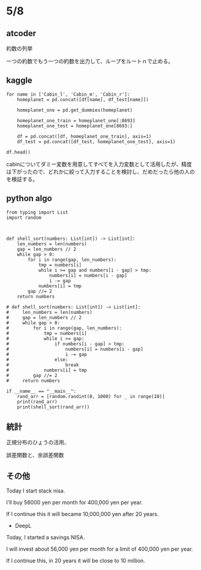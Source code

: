 # 5/8

## atcoder

約数の列挙

一つの約数でもう一つの約数を出力して、ループをルートｎで止める。

## kaggle


```
for name in ['Cabin_l', 'Cabin_m', 'Cabin_r']:
    homeplanet = pd.concat([df[name], df_test[name]])

    homeplanet_one = pd.get_dummies(homeplanet)

    homeplanet_one_train = homeplanet_one[:8693]
    homeplanet_one_test = homeplanet_one[8693:]

    df = pd.concat([df, homeplanet_one_train], axis=1)
    df_test = pd.concat([df_test, homeplanet_one_test], axis=1)

df.head()
```
cabinについてダミー変数を用意してすべてを入力変数として活用したが、精度は下がったので、どれかに絞って入力することを検討し、だめだったら他の人のを検証する。

## python algo

```
from typing import List
import random



def shell_sort(numbers: List[int]) -> List[int]:
    len_numbers = len(numbers)
    gap = len_numbers // 2
    while gap > 0:
        for i in range(gap, len_numbers):
            tmp = numbers[i]
            while i >= gap and numbers[i - gap] > tmp:
                numbers[i] = numbers[i - gap]
                i -= gap
            numbers[i] = tmp
        gap //= 2
    return numbers

# def shell_sort(numbers: List[int]) -> List[int]:
#     len_numbers = len(numbers)
#     gap = len_numbers // 2
#     while gap > 0:
#         for i in range(gap, len_numbers):
#             tmp = numbers[i]
#             while i >= gap:
#                 if numbers[i - gap] > tmp:
#                     numbers[i] = numbers[i - gap]
#                     i -= gap
#                 else:
#                     break
#             numbers[i] = tmp
#         gap //= 2
#     return numbers

if __name__ == "__main__":
    rand_arr = [random.randint(0, 1000) for _ in range(10)]
    print(rand_arr)
    print(shell_sort(rand_arr))

```
## 統計

正規分布のひょうの活用、

誤差関数と、余誤差関数

## その他

Today I start stack nisa.

I'll buy 56000 yen per month for 400,000 yen per year.

If I continue this it will became 10,000,000 yen after 20 years.

- DeepL

Today, I started a savings NISA.

I will invest about 56,000 yen per month for a limit of 400,000 yen per year.

If I continue this, in 20 years it will be close to 10 million.
